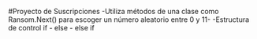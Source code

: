 #Proyecto de Suscripciones
-Utiliza métodos de una clase como Ransom.Next() para escoger un número aleatorio  entre 0 y 11-
-Estructura de control if - else - else if

